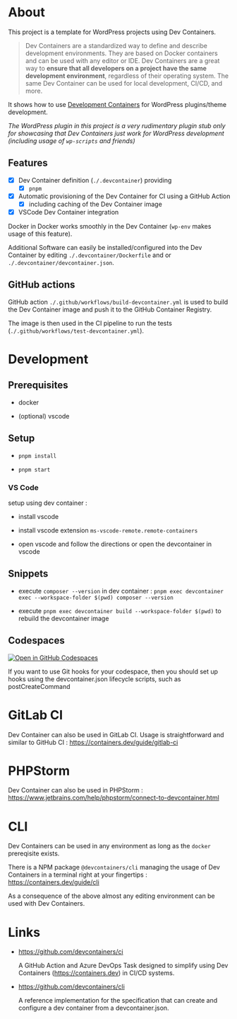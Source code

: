 # About

This project is a template for WordPress projects using Dev Containers.

> Dev Containers are a standardized way to define and describe development environments. They are based on Docker containers and can be used with any editor or IDE. Dev Containers are a great way to __ensure that all developers on a project have the same development environment__, regardless of their operating system. The same Dev Container can be used for local development, CI/CD, and more.

It shows how to use [Development Containers](https://containers.dev/) for WordPress plugins/theme development.

_The WordPress plugin in this project is a very rudimentary plugin stub only for showcasing that Dev Containers *just work* for WordPress development (including usage of `wp-scripts` and friends)_

## Features

- [x] Dev Container definition (`./.devcontainer`) providing
    - [x] `pnpm`
- [x] Automatic provisioning of the Dev Container for CI using a GitHub Action
  - [x] including caching of the Dev Container image
- [x] VSCode Dev Container integration

Docker in Docker works smoothly in the Dev Container (`wp-env` makes usage of this feature).

Additional Software can easily be installed/configured into the Dev Container by editing `./.devcontainer/Dockerfile` and or `./.devcontainer/devcontainer.json`.

## GitHub actions

GitHub action `./.github/workflows/build-devcontainer.yml` is used to build the Dev Container image and push it to the GitHub Container Registry.

The image is then used in the CI pipeline to run the tests (`./.github/workflows/test-devcontainer.yml`).

# Development

## Prerequisites

- docker

- (optional) vscode

## Setup

- `pnpm install`

- `pnpm start`

### VS Code

setup using dev container :

- install vscode

- install vscode extension `ms-vscode-remote.remote-containers`

- open vscode and follow the directions or open the devcontainer in vscode

## Snippets

- execute `composer --version` in dev container : `pnpm exec devcontainer exec --workspace-folder $(pwd) composer --version`

- execute `pnpm exec devcontainer build --workspace-folder $(pwd)` to rebuild the devcontainer image

## Codespaces

[![Open in GitHub Codespaces](https://github.com/codespaces/badge.svg)](https://github.com/codespaces/new?hide_repo_select=true&ref=main&repo=848691489&devcontainer_path=.devcontainer%2Fdevcontainer.json&location=WestEurope)

If you want to use Git hooks for your codespace, then you should set up hooks using the devcontainer.json lifecycle scripts, such as postCreateCommand

# GitLab CI

Dev Container can also be used in GitLab CI. Usage is straightforward and similar to GitHub CI : https://containers.dev/guide/gitlab-ci

# PHPStorm

Dev Container can also be used in PHPStorm : https://www.jetbrains.com/help/phpstorm/connect-to-devcontainer.html

# CLI

Dev Containers can be used in any environment as long as the `docker` prereqisite exists.

There is a NPM package `@devcontainers/cli` managing the usage of Dev Containers in a terminal right at your fingertips : https://containers.dev/guide/cli

As a consequence of the above almost any editing environment can be used with Dev Containers.

# Links

- https://github.com/devcontainers/ci

  A GitHub Action and Azure DevOps Task designed to simplify using Dev Containers (https://containers.dev) in CI/CD systems.

- https://github.com/devcontainers/cli

  A reference implementation for the specification that can create and configure a dev container from a devcontainer.json.

